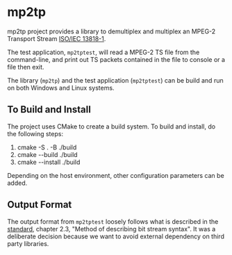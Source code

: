 # mp2tp

mp2tp project provides a library to demultiplex and multiplex an
MPEG-2 Transport Stream [ISO/IEC 13818-1](https://www.iso.org/standard/74427.html#:~:text=ISO%2FIEC%2013818-1%3A2018%20specifies%20the%20system%20layer%20of%20the,the%20synchronization%20of%20multiple%20compressed%20streams%20on%20decoding%3B).

The test application, `mp2tptest`, will read a MPEG-2 TS file from the 
command-line, and print out TS packets contained in the file to console or a file then exit.

The library (`mp2tp`) and the test application (`mp2tptest`) can be build and run on both Windows and 
Linux systems.

## To Build and Install

The project uses CMake to create a build system.  To build and install, do the following steps:

1. cmake -S . -B ./build
2. cmake --build ./build
3. cmake --install ./build

Depending on the host environment, other configuration parameters can be added.

## Output Format
The output format from `mp2tptest` loosely follows what is described in the 
[standard](https://www.iso.org/standard/74427.html#:~:text=ISO%2FIEC%2013818-1%3A2018%20specifies%20the%20system%20layer%20of%20the,the%20synchronization%20of%20multiple%20compressed%20streams%20on%20decoding%3B), chapter 2.3, "Method of describing bit stream syntax".  It was a
deliberate decision because we want to avoid external dependency on third party libraries.
